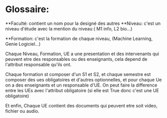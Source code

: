 # Glossaire:

**Faculté: contient un nom pour la designé des autres
**Niveau: c'est un niveau d'étude avec la mention du niveau ( M1 info, L2 bio...)

**Formation: c'est la formation de chaque niveau, (Machine Learning, Genie Logiciel...)

Chaque Niveau, Formation, UE a une presentation et des intervenants qui peuvent etre des responsables ou des enseignants, cela depend de l'attribut responsable qu'ils ont.

Chaque formation st composer d'un S1 et S2, et chaque semestre est composer des ues obligatoires et d'autres optionnelles, et pour chaque Ue on a des enseignants et un responsable d'UE. On peut faire la difference entre les UEs avec l'attribut obligatoire (si elle est True donc c'est une UE obligatoire)

Et enfin, Chaque UE contient des documents qui peuvent etre soit video, fichier ou audio.
